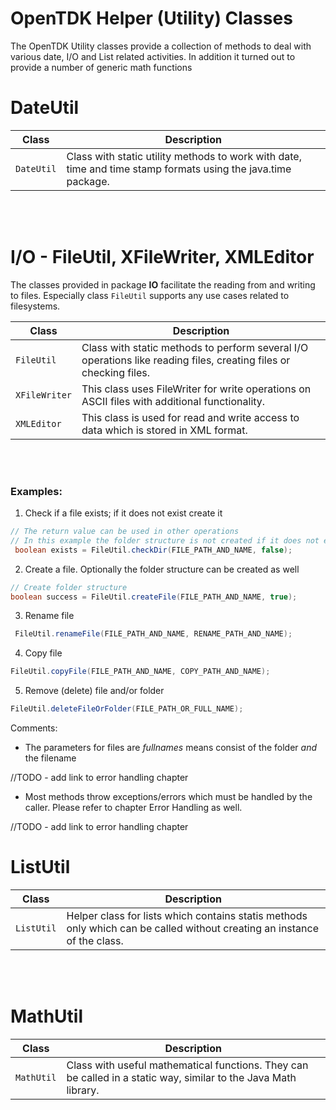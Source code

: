 # OpenTDK Helper (Utility) Classes
The OpenTDK Utility classes provide a collection of methods to deal with various date, I/O and List related activities. In addition it turned out to provide a number of generic math functions

# DateUtil

Class | Description
------|------------
`DateUtil` | Class with static utility methods to work with date, time and time stamp formats using the java.time package.

<BR>
<BR>


# I/O - FileUtil, XFileWriter, XMLEditor

The classes provided in package **IO** facilitate the reading from and writing to files. Especially class `FileUtil` supports any use cases related to filesystems.

Class | Description
------|------------
`FileUtil` | Class with static methods to perform several I/O operations like reading files, creating files or checking files.
`XFileWriter` | This class uses FileWriter for write operations on ASCII files with additional functionality.
`XMLEditor` | This class is used for read and write access to data which is stored in XML format.

<BR>
<BR>


### Examples:

1. Check if a file exists; if it does not exist create it
``` java
// The return value can be used in other operations
// In this example the folder structure is not created if it does not exist already
 boolean exists = FileUtil.checkDir(FILE_PATH_AND_NAME, false);
```

2. Create a file. Optionally the folder structure can be created as well

```java
// Create folder structure
boolean success = FileUtil.createFile(FILE_PATH_AND_NAME, true);
```

3. Rename file

```java
 FileUtil.renameFile(FILE_PATH_AND_NAME, RENAME_PATH_AND_NAME);
```

4. Copy file

```java
FileUtil.copyFile(FILE_PATH_AND_NAME, COPY_PATH_AND_NAME);
```

5. Remove (delete) file and/or folder

```java
FileUtil.deleteFileOrFolder(FILE_PATH_OR_FULL_NAME);
```

Comments: 

* The parameters for files are *fullnames* means consist of the folder *and* the filename


//TODO - add link to error handling chapter
* Most methods throw exceptions/errors which must be handled by the caller. Please refer to chapter Error Handling as well. 

//TODO - add link to error handling chapter

# ListUtil

Class | Description
------|------------
`ListUtil` | Helper class for lists which contains statis methods only which can be called without creating an instance of the class.

<BR>
<BR>

# MathUtil


Class | Description
------|------------
`MathUtil` | Class with useful mathematical functions. They can be called in a static way, similar to the Java Math library.